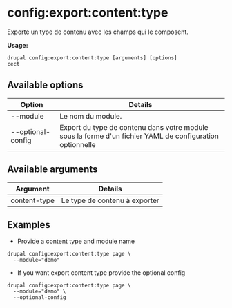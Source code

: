 # config:export:content:type
Exporte un type de contenu avec les champs qui le composent.

**Usage:**
```
drupal config:export:content:type [arguments] [options]
cect
```

## Available options
Option | Details
-------|-------------
--module | Le nom du module.
--optional-config | Export du type de contenu dans votre module sous la forme d'un fichier YAML de configuration optionnelle

## Available arguments
Argument | Details
---------|-------------
content-type | Le type de contenu à exporter

## Examples
* Provide a content type  and module name
```
drupal config:export:content:type page \
  --module="demo"
```
* If you want export content type provide the optional config
```
drupal config:export:content:type page \
  --module="demo" \
  --optional-config
```
